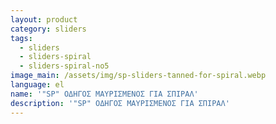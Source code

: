 ```yaml
---
layout: product
category: sliders
tags:
  - sliders
  - sliders-spiral
  - sliders-spiral-no5
image_main: /assets/img/sp-sliders-tanned-for-spiral.webp
language: el
name: '"SP" ΟΔΗΓΟΣ ΜΑΥΡΙΣΜΕΝΟΣ ΓΙΑ ΣΠΙΡΑΛ'
description: '"SP" ΟΔΗΓΟΣ ΜΑΥΡΙΣΜΕΝΟΣ ΓΙΑ ΣΠΙΡΑΛ'
---
```

